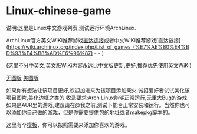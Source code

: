 # Linux-chinese-game

说明:这里是Linux中文游戏列表,测试运行环境ArchLinux.

ArchLinux官方英文WiKi推荐游戏[直达连接](https://wiki.archlinux.org/index.php/List_of_games)或者中文WiKi推荐游戏[直达链接](https://wiki.archlinux.org/index.php/List_of_games_(%E7%AE%80%E4%BD%93%E4%B8%AD%E6%96%87) -  - )

(这里不分中英文,英文版WiKi内容永远比中文版更新,更好,推荐优先使用英文WiKi)

[无图版](README-mini.md)   [美图版](README-max.md)

如果你有想法让该项目更好,欢迎加进来为该项目添加柴火.诚招爱好者试试美化该项目图片,美化边框之类的
收录要求:Arch Linux能够正常运行,无重大Bug的游戏.如果是AUR里的游戏,建议请在@我之前,测试下能否正常安装和运行。当然你也可以添加你自己做的游戏，但是你需要提供包的地址或者makepkg脚本的。

这里有个[模板](项目模板.md)，你可以按照需要来添加你喜欢的游戏。
